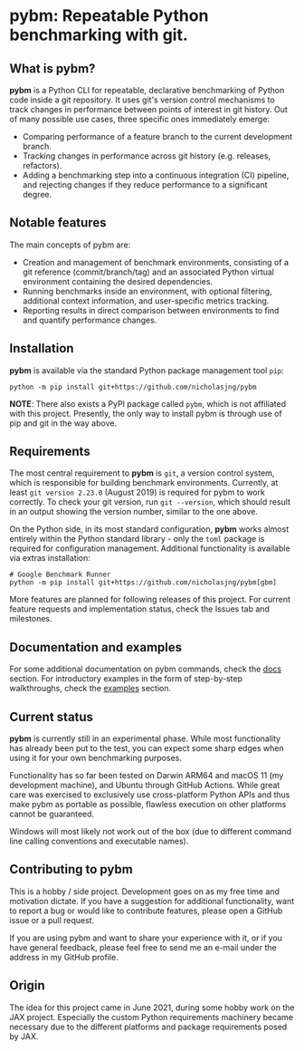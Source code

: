 # pybm: Repeatable Python benchmarking with git.

## What is pybm?

**pybm** is a Python CLI for repeatable, declarative benchmarking of Python code
inside a git repository. It uses git's version control mechanisms to track
changes in performance between points of interest in git history. Out of many
possible use cases, three specific ones immediately emerge:

- Comparing performance of a feature branch to the current development branch.
- Tracking changes in performance across git history (e.g. releases, refactors).
- Adding a benchmarking step into a continuous integration (CI) pipeline, and
  rejecting changes if they reduce performance to a significant degree.

## Notable features

The main concepts of pybm are:

- Creation and management of benchmark environments, consisting of a git
  reference (commit/branch/tag) and an associated Python virtual environment
  containing the desired dependencies.
- Running benchmarks inside an environment, with optional filtering, additional
  context information, and user-specific metrics tracking.
- Reporting results in direct comparison between environments to find and
  quantify performance changes.

## Installation

**pybm** is available via the standard Python package management tool `pip`:

```
python -m pip install git+https://github.com/nicholasjng/pybm
```

**NOTE**: There also exists a PyPI package called `pybm`, which is not
affiliated with this project. Presently, the only way to install pybm is through
use of pip and git in the way above.

## Requirements

The most central requirement to **pybm** is `git`, a version control system,
which is responsible for building benchmark environments.
Currently, at least `git version 2.23.0` (August 2019) is required for pybm to
work correctly. To check your git version, run `git --version`, which
should result in an output showing the version number, similar to the one above.

On the Python side, in its most standard configuration, **pybm** works almost
entirely within the Python standard library - only the `toml` package is
required for configuration management. Additional functionality is available via
extras installation:

```
# Google Benchmark Runner
python -m pip install git+https://github.com/nicholasjng/pybm[gbm]
```

More features are planned for following releases of this project. For current 
feature requests and implementation status, check the Issues tab and milestones.

## Documentation and examples

For some additional documentation on pybm commands, check the [docs](docs)
section. For introductory examples in the form of step-by-step walkthroughs,
check the [examples](examples) section.

## Current status

**pybm** is currently still in an experimental phase. While most functionality
has already been put to the test, you can expect some sharp edges when using it
for your own benchmarking purposes.

Functionality has so far been tested on Darwin ARM64 and macOS 11 (my
development machine), and Ubuntu through GitHub Actions. While great care was 
exercised to exclusively use cross-platform Python APIs and thus make pybm as 
portable as possible, flawless execution on other platforms cannot be 
guaranteed.

Windows will most likely not work out of the box (due to different command line 
calling conventions and executable names).

## Contributing to pybm

This is a hobby / side project. Development goes on as my free time and
motivation dictate. If you have a suggestion for additional functionality, want
to report a bug or would like to contribute features, please open a GitHub issue
or a pull request.

If you are using pybm and want to share your experience with it, or if you have
general feedback, please feel free to send me an e-mail under the address in my
GitHub profile.

## Origin

The idea for this project came in June 2021, during some hobby work on the JAX
project. Especially the custom Python requirements machinery became necessary
due to the different platforms and package requirements posed by JAX.
